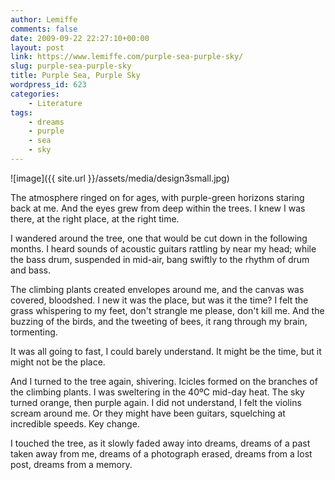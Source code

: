 ```yaml
---
author: Lemiffe
comments: false
date: 2009-09-22 22:27:10+00:00
layout: post
link: https://www.lemiffe.com/purple-sea-purple-sky/
slug: purple-sea-purple-sky
title: Purple Sea, Purple Sky
wordpress_id: 623
categories:
    - Literature
tags:
    - dreams
    - purple
    - sea
    - sky
---
```


![image]({{ site.url }}/assets/media/design3small.jpg)

The atmosphere ringed on for ages, with purple-green horizons staring back at me. And the eyes grew from deep within the trees. I knew I was there, at the right place, at the right time.

I wandered around the tree, one that would be cut down in the following months. I heard sounds of acoustic guitars rattling by near my head; while the bass drum, suspended in mid-air, bang swiftly to the rhythm of drum and bass.

The climbing plants created envelopes around me, and the canvas was covered, bloodshed. I new it was the place, but was it the time? I felt the grass whispering to my feet, don't strangle me please, don't kill me. And the buzzing of the birds, and the tweeting of bees, it rang through my brain, tormenting.

It was all going to fast, I could barely understand. It might be the time, but it might not be the place.

And I turned to the tree again, shivering. Icicles formed on the branches of the climbing plants. I was sweltering in the 40ºC mid-day heat. The sky turned orange, then purple again. I did not understand, I felt the violins scream around me. Or they might have been guitars, squelching at incredible speeds. Key change.

I touched the tree, as it slowly faded away into dreams, dreams of a past taken away from me, dreams of a photograph erased, dreams from a lost post, dreams from a memory.
